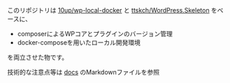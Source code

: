 このリポジトリは [10up/wp-local-docker](https://github.com/10up/wp-local-docker) と [ttskch/WordPress.Skeleton](https://github.com/ttskch/WordPress.Skeleton) をベースに、

- composerによるWPコアとプラグインのバージョン管理
- docker-composeを用いたローカル開発環境

を両立させた物です。

技術的な注意点等は [docs](./docs/) のMarkdownファイルを参照
